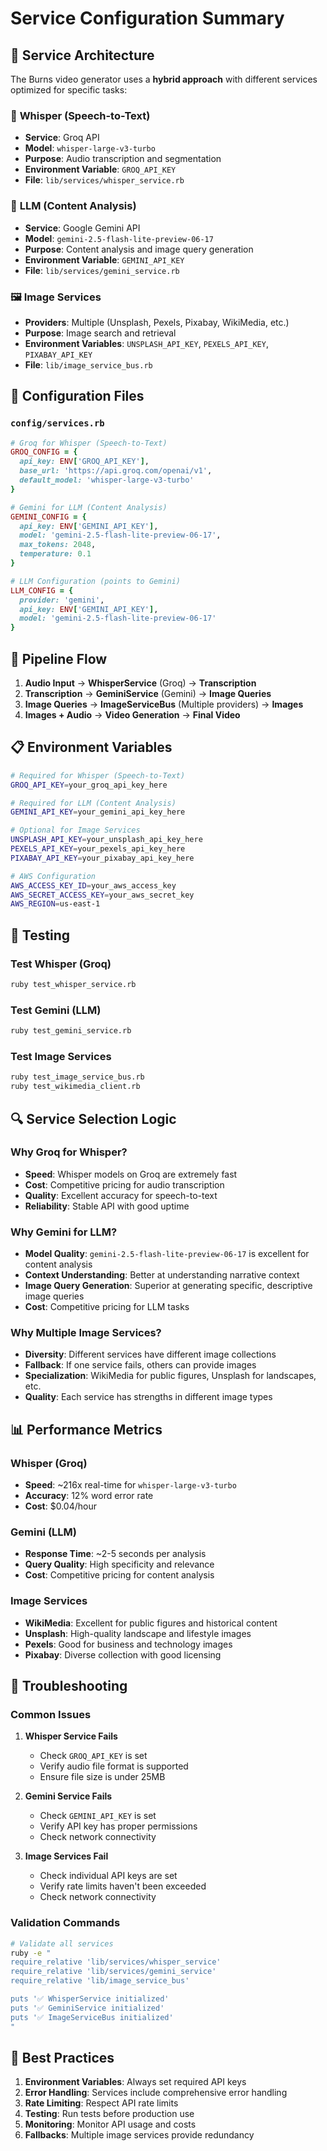 # Service Configuration Summary

## 🎯 Service Architecture

The Burns video generator uses a **hybrid approach** with different services optimized for specific tasks:

### 🎵 **Whisper (Speech-to-Text)**
- **Service**: Groq API
- **Model**: `whisper-large-v3-turbo`
- **Purpose**: Audio transcription and segmentation
- **Environment Variable**: `GROQ_API_KEY`
- **File**: `lib/services/whisper_service.rb`

### 🧠 **LLM (Content Analysis)**
- **Service**: Google Gemini API
- **Model**: `gemini-2.5-flash-lite-preview-06-17`
- **Purpose**: Content analysis and image query generation
- **Environment Variable**: `GEMINI_API_KEY`
- **File**: `lib/services/gemini_service.rb`

### 🖼️ **Image Services**
- **Providers**: Multiple (Unsplash, Pexels, Pixabay, WikiMedia, etc.)
- **Purpose**: Image search and retrieval
- **Environment Variables**: `UNSPLASH_API_KEY`, `PEXELS_API_KEY`, `PIXABAY_API_KEY`
- **File**: `lib/image_service_bus.rb`

## 🔧 Configuration Files

### `config/services.rb`
```ruby
# Groq for Whisper (Speech-to-Text)
GROQ_CONFIG = {
  api_key: ENV['GROQ_API_KEY'],
  base_url: 'https://api.groq.com/openai/v1',
  default_model: 'whisper-large-v3-turbo'
}

# Gemini for LLM (Content Analysis)
GEMINI_CONFIG = {
  api_key: ENV['GEMINI_API_KEY'],
  model: 'gemini-2.5-flash-lite-preview-06-17',
  max_tokens: 2048,
  temperature: 0.1
}

# LLM Configuration (points to Gemini)
LLM_CONFIG = {
  provider: 'gemini',
  api_key: ENV['GEMINI_API_KEY'],
  model: 'gemini-2.5-flash-lite-preview-06-17'
}
```

## 🚀 Pipeline Flow

1. **Audio Input** → **WhisperService** (Groq) → **Transcription**
2. **Transcription** → **GeminiService** (Gemini) → **Image Queries**
3. **Image Queries** → **ImageServiceBus** (Multiple providers) → **Images**
4. **Images + Audio** → **Video Generation** → **Final Video**

## 📋 Environment Variables

```bash
# Required for Whisper (Speech-to-Text)
GROQ_API_KEY=your_groq_api_key_here

# Required for LLM (Content Analysis)
GEMINI_API_KEY=your_gemini_api_key_here

# Optional for Image Services
UNSPLASH_API_KEY=your_unsplash_api_key_here
PEXELS_API_KEY=your_pexels_api_key_here
PIXABAY_API_KEY=your_pixabay_api_key_here

# AWS Configuration
AWS_ACCESS_KEY_ID=your_aws_access_key
AWS_SECRET_ACCESS_KEY=your_aws_secret_key
AWS_REGION=us-east-1
```

## 🧪 Testing

### Test Whisper (Groq)
```bash
ruby test_whisper_service.rb
```

### Test Gemini (LLM)
```bash
ruby test_gemini_service.rb
```

### Test Image Services
```bash
ruby test_image_service_bus.rb
ruby test_wikimedia_client.rb
```

## 🔍 Service Selection Logic

### Why Groq for Whisper?
- **Speed**: Whisper models on Groq are extremely fast
- **Cost**: Competitive pricing for audio transcription
- **Quality**: Excellent accuracy for speech-to-text
- **Reliability**: Stable API with good uptime

### Why Gemini for LLM?
- **Model Quality**: `gemini-2.5-flash-lite-preview-06-17` is excellent for content analysis
- **Context Understanding**: Better at understanding narrative context
- **Image Query Generation**: Superior at generating specific, descriptive image queries
- **Cost**: Competitive pricing for LLM tasks

### Why Multiple Image Services?
- **Diversity**: Different services have different image collections
- **Fallback**: If one service fails, others can provide images
- **Specialization**: WikiMedia for public figures, Unsplash for landscapes, etc.
- **Quality**: Each service has strengths in different image types

## 📊 Performance Metrics

### Whisper (Groq)
- **Speed**: ~216x real-time for `whisper-large-v3-turbo`
- **Accuracy**: 12% word error rate
- **Cost**: $0.04/hour

### Gemini (LLM)
- **Response Time**: ~2-5 seconds per analysis
- **Query Quality**: High specificity and relevance
- **Cost**: Competitive pricing for content analysis

### Image Services
- **WikiMedia**: Excellent for public figures and historical content
- **Unsplash**: High-quality landscape and lifestyle images
- **Pexels**: Good for business and technology images
- **Pixabay**: Diverse collection with good licensing

## 🔧 Troubleshooting

### Common Issues

1. **Whisper Service Fails**
   - Check `GROQ_API_KEY` is set
   - Verify audio file format is supported
   - Ensure file size is under 25MB

2. **Gemini Service Fails**
   - Check `GEMINI_API_KEY` is set
   - Verify API key has proper permissions
   - Check network connectivity

3. **Image Services Fail**
   - Check individual API keys are set
   - Verify rate limits haven't been exceeded
   - Check network connectivity

### Validation Commands

```bash
# Validate all services
ruby -e "
require_relative 'lib/services/whisper_service'
require_relative 'lib/services/gemini_service'
require_relative 'lib/image_service_bus'

puts '✅ WhisperService initialized'
puts '✅ GeminiService initialized'
puts '✅ ImageServiceBus initialized'
"
```

## 🎯 Best Practices

1. **Environment Variables**: Always set required API keys
2. **Error Handling**: Services include comprehensive error handling
3. **Rate Limiting**: Respect API rate limits
4. **Testing**: Run tests before production use
5. **Monitoring**: Monitor API usage and costs
6. **Fallbacks**: Multiple image services provide redundancy 